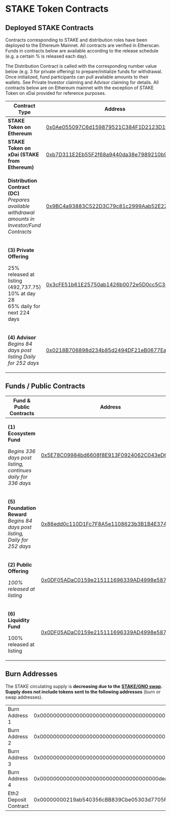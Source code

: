# STAKE Token Contracts

## Deployed STAKE Contracts

Contracts corresponding to STAKE and distribution roles have been deployed to the Ethereum Mainnet. All contracts are verified in Etherscan. Funds in contracts below are available according to the release schedule (e.g. a certain % is released each day).

The Distribution Contract is called with the corresponding number value below (e.g. 3 for private offering) to prepare/initialize funds for withdrawal. Once initialized, fund participants can pull available amounts to their wallets. See Private Investor claiming and Advisor claiming for details. All contracts below are on Ethereum mainnet with the exception of STAKE Token on xDai provided for reference purposes.

| Contract Type                                                                                                                           | Address                                                                                                                                           |
| --------------------------------------------------------------------------------------------------------------------------------------- | ------------------------------------------------------------------------------------------------------------------------------------------------- |
| **STAKE Token on Ethereum**                                                                                                             | [0x0Ae055097C6d159879521C384F1D2123D1f195e6](https://etherscan.io/address/0x0Ae055097C6d159879521C384F1D2123D1f195e6)                             |
| **STAKE Token on xDai (STAKE from Ethereum)**                                                                                           | [0xb7D311E2Eb55F2f68a9440da38e7989210b9A05e](https://blockscout.com/xdai/mainnet/address/0xb7D311E2Eb55F2f68a9440da38e7989210b9A05e/transactions) |
| <p><strong>Distribution Contract (DC)</strong><br><em>Prepares available withdrawal amounts in Investor/Fund Contracts</em></p>         | [0x9BC4a93883C522D3C79c81c2999Aab52E2268d03](https://etherscan.io/address/0x9bc4a93883c522d3c79c81c2999aab52e2268d03)                             |
| <p><strong>(3) Private Offering</strong></p><p>25% released at listing (492,737.75)<br>10% at day 28<br>65% daily for next 224 days</p> | [0x3cFE51b61E25750ab1426b0072e5D0cc5C30aAfA](https://etherscan.io/address/0x3cFE51b61E25750ab1426b0072e5D0cc5C30aAfA)                             |
| <p><strong>(4) Advisor</strong><br><em>Begins 84 days post listing Daily for 252 days</em></p>                                          | [0x0218B706898d234b85d2494DF21eB0677EaEa918](https://etherscan.io/address/0x0218B706898d234b85d2494DF21eB0677EaEa918)                             |

## Funds / Public Contracts

| Fund & Public Contracts                                                                                              | Address                                                                                                               |
| -------------------------------------------------------------------------------------------------------------------- | --------------------------------------------------------------------------------------------------------------------- |
| <p><strong>(1) Ecosystem Fund</strong></p><p><em>Begins 336 days post listing, continues daily for 336 days</em></p> | [0x5E78C09984bd6608f8E913F0924062C043eD6ad7](https://etherscan.io/address/0x5E78C09984bd6608f8E913F0924062C043eD6ad7) |
| <p><strong>(5) Foundation Reward</strong><br><em>Begins 84 days post listing, Daily for 252 days</em></p>            | [0x86edd0c110D1Fc7F8A5e1108623b3B1B4E3740f9](https://etherscan.io/address/0x86edd0c110d1fc7f8a5e1108623b3b1b4e3740f9) |
| <p><strong>(2) Public Offering</strong></p><p><em>100% released at listing</em></p>                                  | [0x0DF05ADaC0159e215111696339AD4998e5871B3D](https://etherscan.io/address/0x0df05adac0159e215111696339ad4998e5871b3d) |
| <p><strong>(6) Liquidity Fund</strong></p><p>100% released at listing</p>                                            | [0x0DF05ADaC0159e215111696339AD4998e5871B3D](https://etherscan.io/address/0x0df05adac0159e215111696339ad4998e5871b3d) |

## Burn Addresses

The STAKE circulating supply is **decreasing due to the** [**STAKE/GNO swap**](../stake-gno-swap.md)**. Supply does not include tokens sent to the following addresses** (burn or swap addresses).&#x20;

|                       |                                            |
| --------------------- | ------------------------------------------ |
| Burn Address 1        | 0x0000000000000000000000000000000000000000 |
| Burn Address 2        | 0x0000000000000000000000000000000000000001 |
| Burn Address 3        | 0x0000000000000000000000000000000000000002 |
| Burn Address 4        | 0x000000000000000000000000000000000000dead |
| Eth2 Deposit Contract | 0x00000000219ab540356cBB839Cbe05303d7705Fa |
